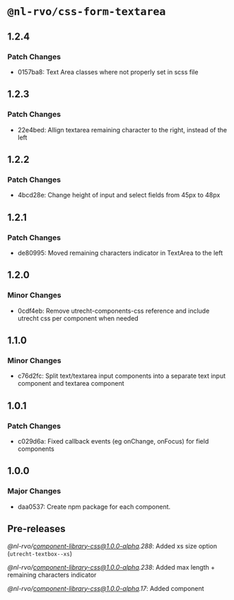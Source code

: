 # `@nl-rvo/css-form-textarea`

## 1.2.4

### Patch Changes

- 0157ba8: Text Area classes where not properly set in scss file

## 1.2.3

### Patch Changes

- 22e4bed: Allign textarea remaining character to the right, instead of the left

## 1.2.2

### Patch Changes

- 4bcd28e: Change height of input and select fields from 45px to 48px

## 1.2.1

### Patch Changes

- de80995: Moved remaining characters indicator in TextArea to the left

## 1.2.0

### Minor Changes

- 0cdf4eb: Remove utrecht-components-css reference and include utrecht css per component when needed

## 1.1.0

### Minor Changes

- c76d2fc: Split text/textarea input components into a separate text input component and textarea component

## 1.0.1

### Patch Changes

- c029d6a: Fixed callback events (eg onChange, onFocus) for field components

## 1.0.0

### Major Changes

- daa0537: Create npm package for each component.

## Pre-releases

_@nl-rvo/component-library-css@1.0.0-alpha.288_:
Added xs size option (`utrecht-textbox--xs`)

_@nl-rvo/component-library-css@1.0.0-alpha.238_:
Added max length + remaining characters indicator

_@nl-rvo/component-library-css@1.0.0-alpha.17_:
Added component
